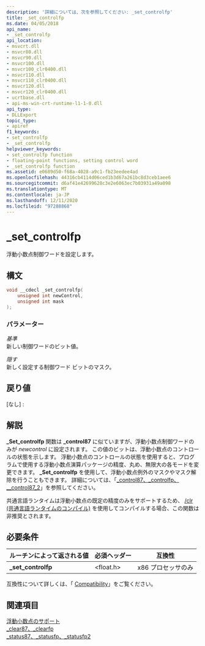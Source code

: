 ```yaml
---
description: '詳細については、次を参照してください: _set_controlfp'
title: _set_controlfp
ms.date: 04/05/2018
api_name:
- _set_controlfp
api_location:
- msvcrt.dll
- msvcr80.dll
- msvcr90.dll
- msvcr100.dll
- msvcr100_clr0400.dll
- msvcr110.dll
- msvcr110_clr0400.dll
- msvcr120.dll
- msvcr120_clr0400.dll
- ucrtbase.dll
- api-ms-win-crt-runtime-l1-1-0.dll
api_type:
- DLLExport
topic_type:
- apiref
f1_keywords:
- set_controlfp
- _set_controlfp
helpviewer_keywords:
- set_controlfp function
- floating-point functions, setting control word
- _set_controlfp function
ms.assetid: e0689d50-f68a-4028-a9c1-fb23eedee4ad
ms.openlocfilehash: 44316cb4114d06ced1b3d67a261bc8d3ceb1aee6
ms.sourcegitcommit: d6af41e42699628c3e2e6063ec7b03931a49a098
ms.translationtype: MT
ms.contentlocale: ja-JP
ms.lasthandoff: 12/11/2020
ms.locfileid: "97288868"
---
```

# <a name="_set_controlfp"></a>_set_controlfp

浮動小数点制御ワードを設定します。

## <a name="syntax"></a>構文

```C
void __cdecl _set_controlfp(
    unsigned int newControl,
    unsigned int mask
);
```

### <a name="parameters"></a>パラメーター

*基準*<br/>
新しい制御ワードのビット値。

*隠す*<br/>
新しく設定する制御ワード ビットのマスク。

## <a name="return-value"></a>戻り値

[なし] :

## <a name="remarks"></a>解説

**_Set_controlfp** 関数は **_control87** に似ていますが、浮動小数点制御ワードのみが *newcontrol* に設定されます。 この値のビットは、浮動小数点のコントロールの状態を示します。 浮動小数点のコントロールの状態を使用すると、プログラムで使用する浮動小数点演算パッケージの精度、丸め、無限大の各モードを変更できます。 **_Set_controlfp** を使用して、浮動小数点例外のマスクやマスク解除を行うこともできます。 詳細については、「[_control87、_controlfp、\__control87_2](control87-controlfp-control87-2.md)」を参照してください。

共通言語ランタイムは浮動小数点の既定の精度のみをサポートするため、 [/clr (共通言語ランタイムのコンパイル)](../../build/reference/clr-common-language-runtime-compilation.md) を使用してコンパイルする場合、この関数は非推奨とされます。

## <a name="requirements"></a>必要条件

|ルーチンによって返される値|必須ヘッダー|互換性|
|-------------|---------------------|-------------------|
|**_set_controlfp**|\<float.h>|x86 プロセッサのみ|

互換性について詳しくは、「 [Compatibility](../../c-runtime-library/compatibility.md)」をご覧ください。

## <a name="see-also"></a>関連項目

[浮動小数点のサポート](../../c-runtime-library/floating-point-support.md)<br/>
[_clear87、_clearfp](clear87-clearfp.md)<br/>
[_status87、_statusfp、_statusfp2](status87-statusfp-statusfp2.md)<br/>
